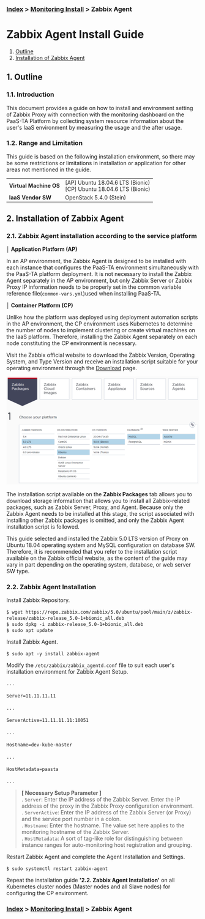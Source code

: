 ### [Index](https://github.com/PaaS-TA/Guide-eng) > [Monitoring Install](PAAS-TA_MONITORING_INSTALL_GUIDE.md) > Zabbix Agent


# Zabbix Agent Install Guide
1. [Outline](#1)
2. [Installation of Zabbix Agent](#2)


## <div id="1">1. Outline


### 1.1. Introduction
This document provides a guide on how to install and environment setting of Zabbix Proxy with connection with the monitoring dashboard on the PaaS-TA Platform by collecting system resource information about the user's IaaS environment by measuring the usage and the after usage.
  

### 1.2. Range and Limitation
This guide is based on the following installation environment, so there may be some restrictions or limitations in installation or application for other areas not mentioned in the guide.

<table>
  <tr>
    <td><b>Virtual Machine OS</b></td>
    <td>[AP] Ubuntu 18.04.6 LTS (Bionic)<br>
        [CP] Ubuntu 18.04.6 LTS (Bionic)</td>
  </tr>
  <tr>
    <td><b>IaaS Vendor SW</b></td>
    <td> OpenStack 5.4.0 (Stein)
    </td>
  </tr>
</table>


## <div id="2">2. Installation of Zabbix Agent


### 2.1. Zabbix Agent installation according to the service platform
**│ Application Platform (AP)**  

In an AP environment, the Zabbix Agent is designed to be installed with each instance that configures the PaaS-TA environment simultaneously with the PaaS-TA platform deployment. It is not necessary to install the Zabbix Agent separately in the AP environment, but only Zabbix Server or Zabbix Proxy IP information needs to be properly set in the common variable reference file(`common-vars.yml`)used when installing PaaS-TA.

**│ Container Platform (CP)**  

Unlike how the platform was deployed using deployment automation scripts in the AP environment, the CP environment uses Kubernetes to determine the number of nodes to implement clustering or create virtual machines on the IaaS platform. Therefore, installing the Zabbix Agent separately on each node constituting the CP environment is necessary.

Visit the Zabbix official website to download the Zabbix Version, Operating System, and Type Version and receive an installation script suitable for your operating environment through the  [Download](https://www.zabbix.com/download) page.

![](images/zabbix_agent_install_guide_01.png)

The installation script available on the **Zabbix Packages** tab allows you to download storage information that allows you to install all Zabbix-related packages, such as Zabbix Server, Proxy, and Agent. Because only the Zabbix Agent needs to be installed at this stage, the script associated with installing other Zabbix packages is omitted, and only the Zabbix Agent installation script is followed.

This guide selected and installed the Zabbix 5.0 LTS version of Proxy on Ubuntu 18.04 operating system and MySQL configuration on database SW. Therefore, it is recommended that you refer to the installation script available on the Zabbix official website, as the content of the guide may vary in part depending on the operating system, database, or web server SW type.


### 2.2. Zabbix Agent Installation
Install Zabbix Repository.
```
$ wget https://repo.zabbix.com/zabbix/5.0/ubuntu/pool/main/z/zabbix-release/zabbix-release_5.0-1+bionic_all.deb
$ sudo dpkg -i zabbix-release_5.0-1+bionic_all.deb
$ sudo apt update
```

Install Zabbix Agent.
```
$ sudo apt -y install zabbix-agent
```
Modify the `/etc/zabbix/zabbix_agentd.conf` file to suit each user's installation environment for Zabbix Agent Setup.
```
...

Server=11.11.11.11

...

ServerActive=11.11.11.11:10051

...

Hostname=dev-kube-master

...

HostMetadata=paasta

...
```
> **[ Necessary Setup Parameter ]**  
. `Server`: Enter the IP address of the Zabbix Server. Enter the IP address of the proxy in the Zabbix Proxy configuration environment.  
. `ServerActive`: Enter the IP address of the Zabbix Server (or Proxy) and the service port number in a colon.  
. `Hostname`: Enter the hostname. The value set here applies to the monitoring hostname of the Zabbix Server.  
. `HostMetadata`: A sort of tag-like role for distinguishing between instance ranges for auto-monitoring host registration and grouping.

Restart Zabbix Agent and complete the Agent Installation and Settings.
```
$ sudo systemctl restart zabbix-agent
```

Repeat the installation guide **'2.2. Zabbix Agent Installation'** on all Kubernetes cluster nodes (Master nodes and all Slave nodes) for configuring the CP environment.


### [Index](https://github.com/PaaS-TA/Guide-eng) > [Monitoring Install](PAAS-TA_MONITORING_INSTALL_GUIDE.md) > Zabbix Agent
